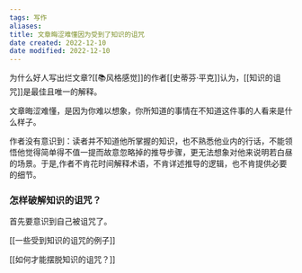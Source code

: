 ```yaml
---
tags: 写作
aliases: 
title: 文章晦涩难懂因为受到了知识的诅咒
date created: 2022-12-10
date modified: 2022-12-10
---
```



为什么好人写出烂文章?[[📚风格感觉]]的作者[[史蒂芬·平克]]认为，[[知识的诅咒]]是最佳且唯一的解释。

文章晦涩难懂，是因为你难以想象，你所知道的事情在不知道这件事的人看来是什么样子。

作者没有意识到：读者并不知道他所掌握的知识，也不熟悉他业内的行话，不能领悟他觉得简单得不值一提而故意忽略掉的推导步骤，更无法想象对他来说明若白昼的场景。于是,作者不肯花时间解释术语，不肯详述推导的逻辑，也不肯提供必要的细节。

### 怎样破解知识的诅咒？

首先要意识到自己被诅咒了。 

[[一些受到知识的诅咒的例子]]

[[如何才能摆脱知识的诅咒？]]


